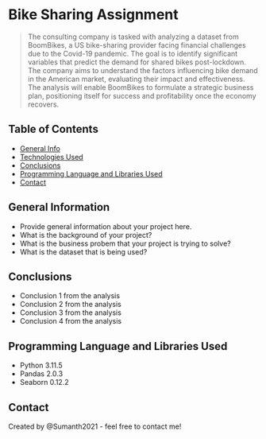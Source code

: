 # Bike Sharing Assignment
> The consulting company is tasked with analyzing a dataset from BoomBikes, a US bike-sharing provider facing financial challenges due to the Covid-19 pandemic. The goal is to identify significant variables that predict the demand for shared bikes post-lockdown. The company aims to understand the factors influencing bike demand in the American market, evaluating their impact and effectiveness. The analysis will enable BoomBikes to formulate a strategic business plan, positioning itself for success and profitability once the economy recovers.


## Table of Contents
* [General Info](#general-information)
* [Technologies Used](#technologies-used)
* [Conclusions](#conclusions)
* [Programming Language and Libraries Used](#programming-language-and-libraries-used)
* [Contact](#contact)

<!-- You can include any other section that is pertinent to your problem -->

## General Information
- Provide general information about your project here.
- What is the background of your project?
- What is the business probem that your project is trying to solve?
- What is the dataset that is being used?

<!-- You don't have to answer all the questions - just the ones relevant to your project. -->

## Conclusions
- Conclusion 1 from the analysis
- Conclusion 2 from the analysis
- Conclusion 3 from the analysis
- Conclusion 4 from the analysis

<!-- You don't have to answer all the questions - just the ones relevant to your project. -->


## Programming Language and Libraries Used
- Python 3.11.5
- Pandas 2.0.3
- Seaborn 0.12.2

## Contact
Created by @Sumanth2021 - feel free to contact me!